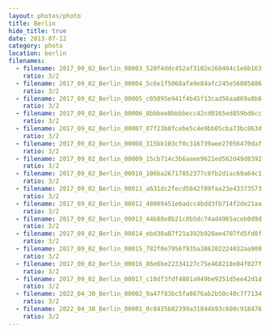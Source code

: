 ```yaml
---
layout: photos/photo
title: Berlin
hide_title: true
date: 2013-07-12
category: photo
location: berlin
filenames:
  - filename: 2017_09_02_Berlin_00003_520f4ddc452af3102e260404c1e6b163
    ratio: 3/2
  - filename: 2017_09_02_Berlin_00004_5c6e1f5068afa9e84afc245e56085886
    ratio: 3/2
  - filename: 2017_09_02_Berlin_00005_c05095e941f4b45f13cad56aa869a8b6
    ratio: 3/2
  - filename: 2017_09_02_Berlin_00006_8bbbee8bbbbecc42cd0165ed859bd6cc
    ratio: 3/2
  - filename: 2017_09_02_Berlin_00007_07f23b8fcebe5c4e9bb05cba73bc863d
    ratio: 3/2
  - filename: 2017_09_02_Berlin_00008_315bb103cf0c316739aee27056470daf
    ratio: 3/2
  - filename: 2017_09_02_Berlin_00009_15cb714c3b6aaee9621ed562d49d8392
    ratio: 3/2
  - filename: 2017_09_02_Berlin_00010_106ba26717852377c0fb2d1ac69a64c1
    ratio: 3/2
  - filename: 2017_09_02_Berlin_00011_a631dc2fecd5842f09faa23e43373573
    ratio: 3/2
  - filename: 2017_09_02_Berlin_00012_48009451e6adcc4bdd3fb714f2de21aa
    ratio: 3/2
  - filename: 2017_09_02_Berlin_00013_44b88e8b21c8b5dc74ad4965aceb0d9d
    ratio: 3/2
  - filename: 2017_09_02_Berlin_00014_ebd30a87f21a392b920ae4707fd5fd8f
    ratio: 3/2
  - filename: 2017_09_02_Berlin_00015_782f0e7956f935a386202224032aa909
    ratio: 3/2
  - filename: 2017_09_02_Berlin_00016_86e6be22334127c75e468218e84f027f
    ratio: 3/2
  - filename: 2017_09_02_Berlin_00017_c10df3fdf4801a949be9251d5ee42d1d
    ratio: 3/2
  - filename: 2022_04_30_Berlin_00002_9a47f83bc5fa8676ab2b50c40c7f7134
    ratio: 3/2
  - filename: 2022_04_30_Berlin_00001_0c8435b82399a31844b93c600c918476
    ratio: 3/2
---
```

